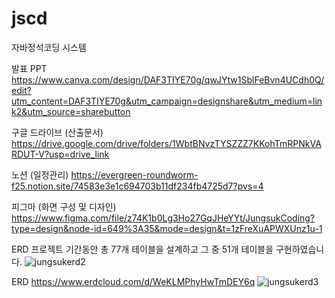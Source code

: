 # jscd
자바정석코딩 시스템

발표 PPT https://www.canva.com/design/DAF3TIYE70g/qwJYtw1SblFeBvn4UCdh0Q/edit?utm_content=DAF3TIYE70g&utm_campaign=designshare&utm_medium=link2&utm_source=sharebutton

구글 드라이브 (산출문서) https://drive.google.com/drive/folders/1WbtBNvzTYSZZZ7KKohTmRPNkVARDUT-V?usp=drive_link

노션 (일정관리) https://evergreen-roundworm-f25.notion.site/74583e3e1c694703b11df234fb4725d7?pvs=4

피그마 (화면 구성 및 디자인) https://www.figma.com/file/z74K1b0Lg3Ho27GqJHeYYt/JungsukCoding?type=design&node-id=649%3A35&mode=design&t=1zFreXuAPWXUnz1u-1

ERD 
프로젝트 기간동안 총 77개 테이블을 설계하고 그 중 51개 테이블을 구현하였습니다. 
![jungsukerd2](https://github.com/tkdgns11/jscd/assets/134262318/eceedc79-2e09-44ae-b19b-7d4cb106b7e3)

ERD https://www.erdcloud.com/d/WeKLMPhyHwTmDEY6q
![jungsukerd3](https://github.com/tkdgns11/jscd/assets/134262318/6bed1e04-13aa-41bf-9299-899c95a7ebf1)

